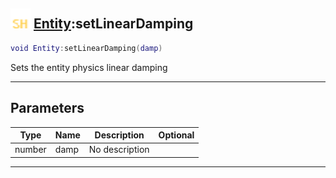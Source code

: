## <img src="../../.gitbook/assets/shared.png" width="32" height="32" /> [Entity](../entity/README.md):setLinearDamping

```lua
void Entity:setLinearDamping(damp)
```

Sets the entity physics linear damping<br>

-----------------
## Parameters

| Type   | Name | Description | Optional |
| ------ | ---- | ----------- | -------: |
| number | damp | No description |  |


--------